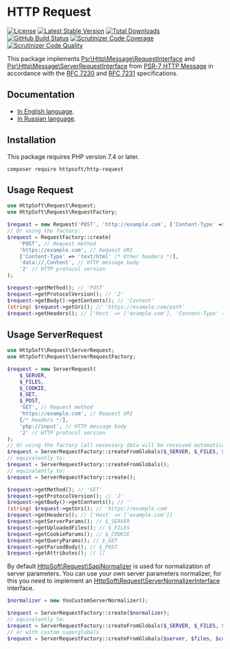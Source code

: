# HTTP Request

[![License](https://poser.pugx.org/httpsoft/http-request/license)](https://packagist.org/packages/httpsoft/http-request)
[![Latest Stable Version](https://poser.pugx.org/httpsoft/http-request/v)](https://packagist.org/packages/httpsoft/http-request)
[![Total Downloads](https://poser.pugx.org/httpsoft/http-request/downloads)](https://packagist.org/packages/httpsoft/http-request)
[![GitHub Build Status](https://github.com/httpsoft/http-request/workflows/build/badge.svg)](https://github.com/httpsoft/http-request/actions)
[![Scrutinizer Code Coverage](https://scrutinizer-ci.com/g/httpsoft/http-request/badges/coverage.png?b=master)](https://scrutinizer-ci.com/g/httpsoft/http-request/?branch=master)
[![Scrutinizer Code Quality](https://scrutinizer-ci.com/g/httpsoft/http-request/badges/quality-score.png?b=master)](https://scrutinizer-ci.com/g/httpsoft/http-request/?branch=master)

This package implements [Psr\Http\Message\RequestInterface](https://github.com/php-fig/http-message/blob/master/src/RequestInterface.php) and [Psr\Http\Message\ServerRequestInterface](https://github.com/php-fig/http-message/blob/master/src/ServerRequestInterface.php) from [PSR-7 HTTP Message](https://github.com/php-fig/fig-standards/blob/master/accepted/PSR-7-http-message.md) in accordance with the [RFC 7230](https://tools.ietf.org/html/rfc7230) and [RFC 7231](https://tools.ietf.org/html/rfc7231) specifications.

## Documentation

* [In English language](https://httpsoft.org/docs/request).
* [In Russian language](https://httpsoft.org/ru/docs/request).

## Installation

This package requires PHP version 7.4 or later.

```
composer require httpsoft/http-request
```

## Usage Request

```php
use HttpSoft\Request\Request;
use HttpSoft\Request\RequestFactory;

$request = new Request('POST', 'http://example.com', ['Content-Type' => 'text/html'], 'data://,Content', '2');
// Or using the factory:
$request = RequestFactory::create(
    'POST', // Request method
    'https://example.com', // Request URI
    ['Content-Type' => 'text/html' /* Other headers */],
    'data://,Content', // HTTP message body
    '2' // HTTP protocol version
);

$request->getMethod(); // 'POST'
$request->getProtocolVersion(); // '2'
$request->getBody()->getContents(); // 'Content'
(string) $request->getUri(); // 'https://example.com/path'
$request->getHeaders(); // ['Host' => ['example.com'], 'Content-Type' => ['text/html']]
```

## Usage ServerRequest

```php
use HttpSoft\Request\ServerRequest;
use HttpSoft\Request\ServerRequestFactory;

$request = new ServerRequest(
    $_SERVER,
    $_FILES,
    $_COOKIE,
    $_GET,
    $_POST,
    'GET', // Request method
    'https://example.com', // Request URI
    [/* Headers */],
    'php://input', // HTTP message body
    '2' // HTTP protocol version
);
// Or using the factory (all necessary data will be received automatically):
$request = ServerRequestFactory::createFromGlobals($_SERVER, $_FILES, $_COOKIE, $_GET, $_POST);
// equivalently to:
$request = ServerRequestFactory::createFromGlobals();
// equivalently to:
$request = ServerRequestFactory::create();

$request->getMethod(); // 'GET'
$request->getProtocolVersion(); // '2'
$request->getBody()->getContents(); // ''
(string) $request->getUri(); // 'https://example.com'
$request->getHeaders(); // ['Host' => ['example.com']]
$request->getServerParams(); // $_SERVER
$request->getUploadedFiles(); // $_FILES
$request->getCookieParams(); // $_COOKIE
$request->getQueryParams(); // $_GET
$request->getParsedBody(); // $_POST
$request->getAttributes(); // []
```

By default [HttpSoft\Request\SapiNormalizer](https://github.com/httpsoft/http-request/blob/master/src/SapiNormalizer.php) is used for normalization of server parameters. You can use your own server parameters normalizer, for this you need to implement an [HttpSoft\Request\ServerNormalizerInterface](https://github.com/httpsoft/http-request/blob/master/src/ServerNormalizerInterface.php) interface.

```php
$normalizer = new YouCustomServerNormalizer();

$request = ServerRequestFactory::create($normalizer);
// equivalently to:
$request = ServerRequestFactory::createFromGlobals($_SERVER, $_FILES, $_COOKIE, $_GET, $_POST, $normalizer);
// or with custom superglobals
$request = ServerRequestFactory::createFromGlobals($server, $files, $cookie, $get, $post, $normalizer);
```
